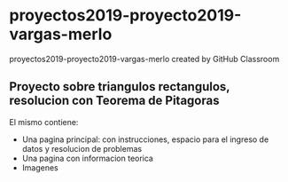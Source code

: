 # proyectos2019-proyecto2019-vargas-merlo
proyectos2019-proyecto2019-vargas-merlo created by GitHub Classroom

## Proyecto sobre triangulos rectangulos, resolucion con Teorema de Pitagoras

El mismo contiene:
- Una pagina principal: con instrucciones, espacio para el ingreso de datos y resolucion de problemas
- Una pagina con informacion teorica
- Imagenes 
